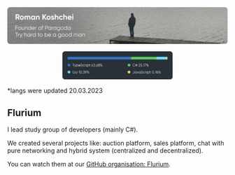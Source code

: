<img src="./img/me.png" />

<p align="center">
   <img src="./img/langs-20-3-2023.svg" width="50%" >
</p>

\*langs were updated 20.03.2023

## Flurium

I lead study group of developers (mainly C#).

We created several projects like: auction platform, sales platform, chat with pure networking and hybrid system (centralized and decentralized). 

You can watch them at our [GitHub organisation: Flurium](https://github.com/flurium).
